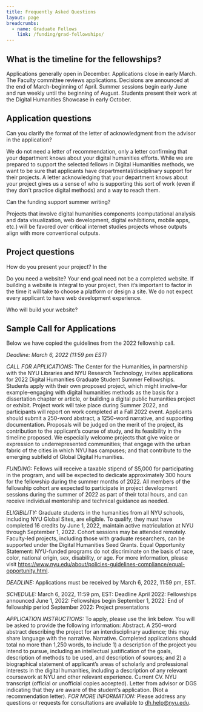 ```yaml
---
title: Frequently Asked Questions
layout: page
breadcrumbs:
  - name: Graduate Fellows
    link: /funding/grad-fellowships/
---
```


## What is the timeline for the fellowships?
Applications generally open in December.
Applications close in early March.
The Faculty committee reviews applications.
Decisions are announced at the end of March-beginning of April.
Summer sessions begin early June and run weekly until the beginning of August.
Students present their work at the Digital Humanities Showcase in early October.

## Application questions

Can you clarify the format of the letter of acknowledgment from the advisor in the application?

We do not need a letter of recommendation, only a letter confirming that your department knows about your digital humanities efforts. While we are prepared to support the selected fellows in Digital Humanities methods, we want to be sure that applicants have departmental/disciplinary support for their projects. A letter acknowledging that your department knows about your project gives us a sense of who is supporting this sort of work (even if they don't practice digital methods) and a way to reach them.

Can the funding support summer writing?

Projects that involve digital humanities components (computational analysis and data visualization, web development, digital exhibitions, mobile apps, etc.) will be favored over critical internet studies projects whose outputs align with more conventional outputs.

## Project questions

How do you present your project?
In the

Do you need a website?
Your end goal need not be a completed website. If building a website is integral to your project, then it’s important to factor in the time it will take to choose a platform or design a site. We do not expect every applicant to have web development experience.

Who will build your website?


## Sample Call for Applications
Below we have copied the guidelines from the 2022 fellowship call. 

*Deadline: March 6, 2022 (11:59 pm EST)*

*CALL FOR APPLICATIONS:* The Center for the Humanities, in partnership with the NYU Libraries and NYU Research Technology, invites applications for 2022 Digital Humanities Graduate Student Summer Fellowships. Students apply with their own proposed project, which might involve–for example–engaging with digital humanities methods as the basis for a dissertation chapter or article, or building a digital public humanities project or exhibit. Project work will take place during Summer 2022, and participants will report on work completed at a Fall 2022 event.
Applicants should submit a 250-word abstract, a 1250-word narrative, and supporting documentation. Proposals will be judged on the merit of the project, its contribution to the applicant’s course of study, and its feasibility in the timeline proposed. We especially welcome projects that give voice or expression to underrepresented communities; that engage with the urban fabric of the cities in which NYU has campuses; and that contribute to the emerging subfield of Global Digital Humanities.

*FUNDING:* Fellows will receive a taxable stipend of $5,000 for participating in the program, and will be expected to dedicate approximately 300 hours for the fellowship during the summer months of 2022. All members of the fellowship cohort are expected to participate in project development sessions during the summer of 2022 as part of their total hours, and can receive individual mentorship and technical guidance as needed.

*ELIGIBILITY:* Graduate students in the humanities from all NYU schools, including NYU Global Sites, are eligible. To qualify, they must have completed 16 credits by June 1, 2022, maintain active matriculation at NYU through September 1, 2022. Cohort sessions may be attended remotely. Faculty-led projects, including those with graduate researchers, can be supported under the Digital Humanities Seed Grants.
Equal Opportunity Statement: NYU-funded programs do not discriminate on the basis of race, color, national origin, sex, disability, or age. For more information, please visit https://www.nyu.edu/about/policies-guidelines-compliance/equal-opportunity.html.

*DEADLINE:* Applications must be received by March 6, 2022, 11:59 pm, EST.

*SCHEDULE:*
March 6, 2022, 11:59 pm, EST: Deadline
April 2022: Fellowships announced
June 1, 2022: Fellowships begin
September 1, 2022: End of fellowship period
September 2022: Project presentations

*APPLICATION INSTRUCTIONS:* To apply, please use the link below. You will be asked to provide the following information:
Abstract. A 250-word abstract describing the project for an interdisciplinary audience; this may share language with the narrative.
Narrative. Completed applications should total no more than 1,250 words, to include 1) a description of the project you intend to pursue, including an intellectual justification of the goals, description of methods to be used, and description of sources; and 2) a biographical statement of applicant’s areas of scholarly and professional interests in the digital humanities, including a description of any relevant coursework at NYU and other relevant experience.
Current CV.
NYU transcript (official or unofficial copies accepted).
Letter from advisor or DGS indicating that they are aware of the student’s application. (Not a recommendation letter).
*FOR MORE INFORMATION:* Please address any questions or requests for consultations are available to dh.help@nyu.edu.
